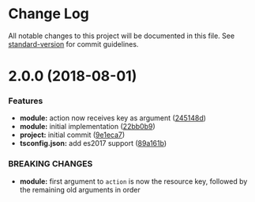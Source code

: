 # Change Log

All notable changes to this project will be documented in this file. See [standard-version](https://github.com/conventional-changelog/standard-version) for commit guidelines.

<a name="2.0.0"></a>

# 2.0.0 (2018-08-01)

### Features

-   **module:** action now receives key as argument ([245148d](https://github.com/mvaldesdeleon/named-pool/commit/245148d))
-   **module:** initial implementation ([22bb0b9](https://github.com/mvaldesdeleon/named-pool/commit/22bb0b9))
-   **project:** initial commit ([9e1eca7](https://github.com/mvaldesdeleon/named-pool/commit/9e1eca7))
-   **tsconfig.json:** add es2017 support ([89a161b](https://github.com/mvaldesdeleon/named-pool/commit/89a161b))

### BREAKING CHANGES

-   **module:** first argument to `action` is now the resource key, followed by the remaining old
    arguments in order
